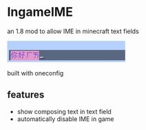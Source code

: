 # IngameIME
an 1.8 mod to allow IME in minecraft text fields

![showcase.png](images/showcase.png)

built with oneconfig

## features
- show composing text in text field
- automatically disable IME in game
